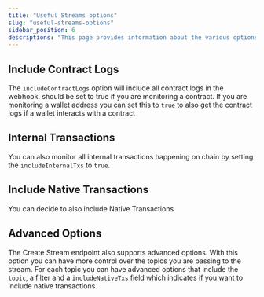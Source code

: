 ```yaml
---
title: "Useful Streams options"
slug: "useful-streams-options"
sidebar_position: 6
descriptions: "This page provides information about the various options available when creating a stream with Useful Streams. Learn more about the includeContractLogs, includeInternalTxs, and advanced options to customize your stream."
---
```


## Include Contract Logs

The `includeContractLogs` option will include all contract logs in the webhook, should be set to true if you are monitoring a contract. If you are monitoring a wallet address you can set this to `true` to also get the contract logs if a wallet interacts with a contract

## Internal Transactions

You can also monitor all internal transactions happening on chain by setting the `includeInternalTxs` to `true`.

## Include Native Transactions

You can decide to also include Native Transactions

## Advanced Options

The Create Stream endpoint also supports advanced options. With this option you can have more control over the topics you are passing to the stream. For each topic you can have advanced options that include the `topic`, a filter and a `includeNativeTxs` field which indicates if you want to include native transactions.
